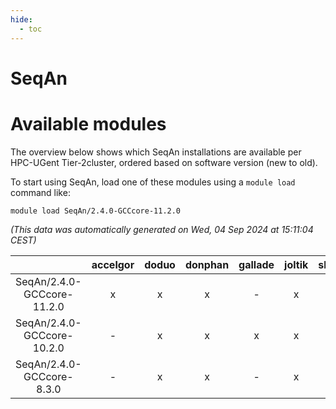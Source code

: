 ```yaml
---
hide:
  - toc
---
```


SeqAn
=====

# Available modules


The overview below shows which SeqAn installations are available per HPC-UGent Tier-2cluster, ordered based on software version (new to old).

To start using SeqAn, load one of these modules using a `module load` command like:

```shell
module load SeqAn/2.4.0-GCCcore-11.2.0
```

*(This data was automatically generated on Wed, 04 Sep 2024 at 15:11:04 CEST)*  

| |accelgor|doduo|donphan|gallade|joltik|shinx|skitty|
| :---: | :---: | :---: | :---: | :---: | :---: | :---: | :---: |
|SeqAn/2.4.0-GCCcore-11.2.0|x|x|x|-|x|-|x|
|SeqAn/2.4.0-GCCcore-10.2.0|-|x|x|x|x|-|x|
|SeqAn/2.4.0-GCCcore-8.3.0|-|x|x|-|x|-|x|
